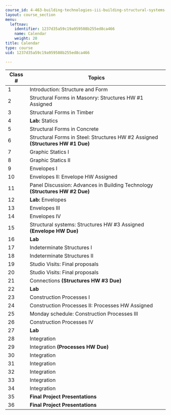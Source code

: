 ```yaml
---
course_id: 4-463-building-technologies-iii-building-structural-systems-ii-fall-2002
layout: course_section
menu:
  leftnav:
    identifier: 1237d35a59c19a959508b255ed8ca466
    name: Calendar
    weight: 20
title: Calendar
type: course
uid: 1237d35a59c19a959508b255ed8ca466

---
```


| Class # | Topics |
| --- | --- |
| 1 | Introduction: Structure and Form |
| 2 | Structural Forms in Masonry: Structures HW #1 Assigned |
| 3 | Structural Forms in Timber |
| 4 | **Lab:** Statics |
| 5 | Structural Forms in Concrete |
| 6 | Structural Forms in Steel: Structures HW #2 Assigned **(Structures HW #1 Due)** |
| 7 | Graphic Statics I |
| 8 | Graphic Statics II |
| 9 | Envelopes I |
| 10 | Envelopes II: Envelope HW Assigned |
| 11 | Panel Discussion: Advances in Building Technology **(Structures HW #2 Due)** |
| 12 | **Lab:** Envelopes |
| 13 | Envelopes III |
| 14 | Envelopes IV |
| 15 | Structural systems: Structures HW #3 Assigned **(Envelope HW Due)** |
| 16 | **Lab** |
| 17 | Indeterminate Structures I |
| 18 | Indeterminate Structures II |
| 19 | Studio Visits: Final proposals |
| 20 | Studio Visits: Final proposals |
| 21 | Connections **(Structures HW #3 Due)** |
| 22 | **Lab** |
| 23 | Construction Processes I |
| 24 | Construction Processes II: Processes HW Assigned |
| 25 | Monday schedule: Construction Processes III |
| 26 | Construction Processes IV |
| 27 | **Lab** |
| 28 | Integration |
| 29 | Integration **(Processes HW Due)** |
| 30 | Integration |
| 31 | Integration |
| 32 | Integration |
| 33 | Integration |
| 34 | Integration |
| 35 | **Final Project Presentations** |
| 36 | **Final Project Presentations**